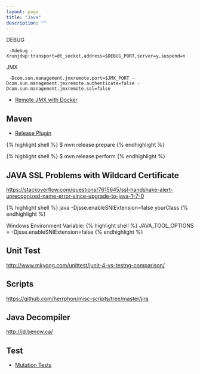 ```yaml
---
layout: page
title: "Java"
description: ""
---
```








DEBUG
<pre><code> -Xdebug -Xrunjdwp:transport=dt_socket,address=$DEBUG_PORT,server=y,suspend=n </code></pre>

JMX
<pre><code> -Dcom.sun.management.jmxremote.port=$JMX_PORT -Dcom.sun.management.jmxremote.authenticate=false -Dcom.sun.management.jmxremote.ssl=false </code></pre>





* [Remote JMX with Docker](https://ptmccarthy.github.io/2014/07/24/remote-jmx-with-docker/
)






## Maven

* [Release Plugin](https://maven.apache.org/maven-release/maven-release-plugin/)

{% highlight shell %}
$ mvn release:prepare
{% endhighlight %}

{% highlight shell %}
$ mvn release:perform
{% endhighlight %}



## JAVA SSL Problems with Wildcard Certificate

https://stackoverflow.com/questions/7615645/ssl-handshake-alert-unrecognized-name-error-since-upgrade-to-java-1-7-0


{% highlight shell %}
java -Djsse.enableSNIExtension=false yourClass
{% endhighlight %}


Windows Environment Variable:
{% highlight shell %}
JAVA_TOOL_OPTIONS = -Djsse.enableSNIExtension=false
{% endhighlight %}



## Unit Test

<http://www.mkyong.com/unittest/junit-4-vs-testng-comparison/>




## Scripts

<https://github.com/herrphon/misc-scripts/tree/master/jira>



## Java Decompiler

http://jd.benow.ca/



## Test

* [Mutation Tests](http://pitest.org/)

